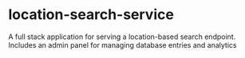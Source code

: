 # location-search-service
A full stack application for serving a location-based search endpoint. Includes an admin panel for managing database entries and analytics
